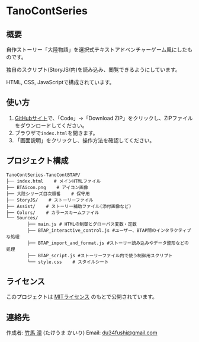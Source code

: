 # TanoContSeries
## 概要
自作ストーリー「大陸物語」を選択式テキストアドベンチャーゲーム風にしたものです。

独自のスクリプト(StoryJS/内)を読み込み、閲覧できるようにしています。

HTML, CSS, JavaScriptで構成されています。

## 使い方
1. [GitHubサイト](https://github.com/Takeuma-Kairi/TanoContSeries)で、「Code」→「Download ZIP」をクリックし、ZIPファイルをダウンロードしてください。
2. ブラウザで`index.html`を開きます。
3. 「画面説明」をクリックし、操作方法を確認してください。

## プロジェクト構成
```
TanoContSeries-TanoContBTAP/
├── index.html    # メインHTMLファイル
├── BTAicon.png    # アイコン画像
├── 大陸シリーズ目次順番    # 保守用
├── StoryJS/    # ストーリーファイル
├── Assist/    # ストーリー補助ファイル(添付画像など)
├── Colors/    # カラースキームファイル
└── Sources/
        ├── main.js # HTMLの制御とグローバス変数・定数
        ├── BTAP_interactive_control.js #ユーザー、BTAP間のインタラクティブな処理
        ├── BTAP_import_and_format.js #ストーリー読み込みやデータ整形などの処理
        ├── BTAP_script.js #ストーリーファイル内で使う制御用スクリプト
        └── style.css    # スタイルシート
```
## ライセンス
このプロジェクトは [MITライセンス](https://licenses.opensource.jp/MIT/MIT.html) のもとで公開されています。

## 連絡先
作成者: [竹馬 浬](https://github.com/Takeuma-Kairi) (たけうま かいり)
Email: du34fushi@gmail.com



